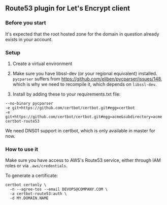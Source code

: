 ## Route53 plugin for Let's Encrypt client


### Before you start

It's expected that the root hosted zone for the domain in question already exists in your account.

### Setup

1. Create a virtual environment

2. Make sure you have libssl-dev (or your regional equivalent) installed.
`pycparser` suffers from
https://github.com/eliben/pycparser/issues/148, which is why we need to
recompile it, which depends on `libssl-dev`.

3. Install by adding these to your requirements.txt file:

```
--no-binary pycparser
-e git+https://github.com/certbot/certbot.git#egg=certbot
-e git+https://github.com/certbot/certbot.git#egg=acme&subdirectory=acme
certbot-route53
```
We need DNS01 support in certbot, which is only available in master for now.


### How to use it

Make sure you have access to AWS's Route53 service, either through IAM roles or
via `.aws/credentials`.

To generate a certificate:
```
certbot certonly \
  -n --agree-tos --email DEVOPS@COMPANY.COM \
  -a certbot-route53:auth \
  -d MY.DOMAIN.NAME
```
